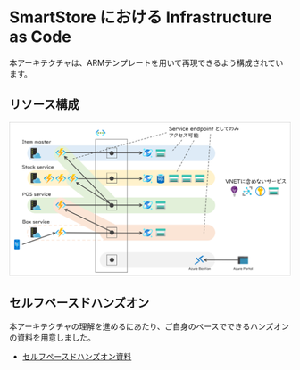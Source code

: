 # SmartStore における Infrastructure as Code

本アーキテクチャは、ARMテンプレートを用いて再現できるよう構成されています。

## リソース構成

![SmartStoreのリソース構成概要](/docs/images/resource-structure-overview.png)

## セルフペースドハンズオン

本アーキテクチャの理解を進めるにあたり、ご自身のペースでできるハンズオンの資料を用意しました。

- [セルフペースドハンズオン資料](/docs/self-paced-handson.md)